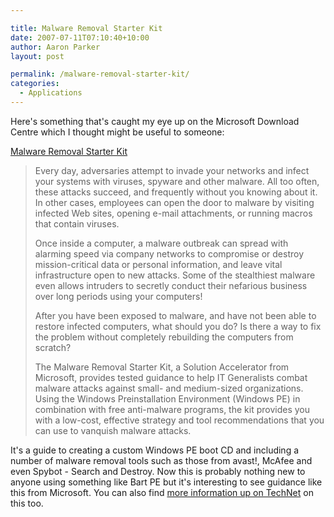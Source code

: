 ```yaml
---

title: Malware Removal Starter Kit
date: 2007-07-11T07:10:40+10:00
author: Aaron Parker
layout: post

permalink: /malware-removal-starter-kit/
categories:
  - Applications
---
```

Here's something that's caught my eye up on the Microsoft Download Centre which I thought might be useful to someone:

[Malware Removal Starter Kit](http://www.microsoft.com/downloads/details.aspx?FamilyID=6cd853ce-f349-4a18-a14f-c99b64adfbea&DisplayLang=en)

> Every day, adversaries attempt to invade your networks and infect your systems with viruses, spyware and other malware. All too often, these attacks succeed, and frequently without you knowing about it. In other cases, employees can open the door to malware by visiting infected Web sites, opening e-mail attachments, or running macros that contain viruses.
> 
> Once inside a computer, a malware outbreak can spread with alarming speed via company networks to compromise or destroy mission-critical data or personal information, and leave vital infrastructure open to new attacks. Some of the stealthiest malware even allows intruders to secretly conduct their nefarious business over long periods using your computers!
> 
> After you have been exposed to malware, and have not been able to restore infected computers, what should you do? Is there a way to fix the problem without completely rebuilding the computers from scratch?
> 
> The Malware Removal Starter Kit, a Solution Accelerator from Microsoft, provides tested guidance to help IT Generalists combat malware attacks against small- and medium-sized organizations. Using the Windows Preinstallation Environment (Windows PE) in combination with free anti-malware programs, the kit provides you with a low-cost, effective strategy and tool recommendations that you can use to vanquish malware attacks.

It's a guide to creating a custom Windows PE boot CD and including a number of malware removal tools such as those from avast!, McAfee and even Spybot - Search and Destroy. Now this is probably nothing new to anyone using something like Bart PE but it's interesting to see guidance like this from Microsoft. You can also find [more information up on TechNet](http://www.microsoft.com/technet/security/guidance/disasterrecovery/default.mspx) on this too.

